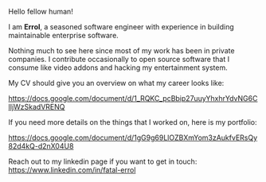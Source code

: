 Hello fellow human!

I am **Errol**, a seasoned software engineer with experience in building maintainable enterprise software.

Nothing much to see here since most of my work has been in private companies. I contribute occasionally to open source software that I consume like video addons and hacking my entertainment system.

My CV should give you an overview on what my career looks like:

https://docs.google.com/document/d/1_RQKC_pcBbip27uuyYhxhrYdvNG6ClIjWzSkadVRENQ

If you need more details on the things that I worked on, here is my portfolio:

https://docs.google.com/document/d/1gG9g69LlOZBXmYom3zAukfvERsQy82d4kQ-d2nX04U8

Reach out to my linkedin page if you want to get in touch: https://www.linkedin.com/in/fatal-errol
